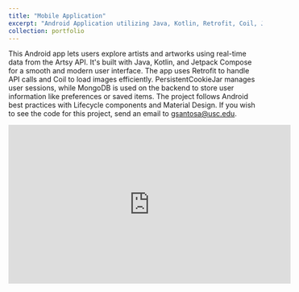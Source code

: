 ```yaml
---
title: "Mobile Application"
excerpt: "Android Application utilizing Java, Kotlin, Retrofit, Coil, Jetpack Compose, Android Lifecycle, Material Design, and Artsy API<br/><img src='/images/MobileArtsyScreenshot.png'>"
collection: portfolio
---
```


This Android app lets users explore artists and artworks using real-time data from the Artsy API. It's built with Java, Kotlin, and Jetpack Compose for a smooth and modern user interface. The app uses Retrofit to handle API calls and Coil to load images efficiently. PersistentCookieJar manages user sessions, while MongoDB is used on the backend to store user information like preferences or saved items. The project follows Android best practices with Lifecycle components and Material Design. If you wish to see the code for this project, send an email to [gsantosa@usc.edu](mailto:gsantosa@usc.edu).

<iframe width="560" height="315" src="https://www.youtube.com/embed/PBzwcZ0byWc" 
title="YouTube video player" frameborder="0" allow="accelerometer; autoplay; 
clipboard-write; encrypted-media; gyroscope; picture-in-picture; web-share" allowfullscreen></iframe>
